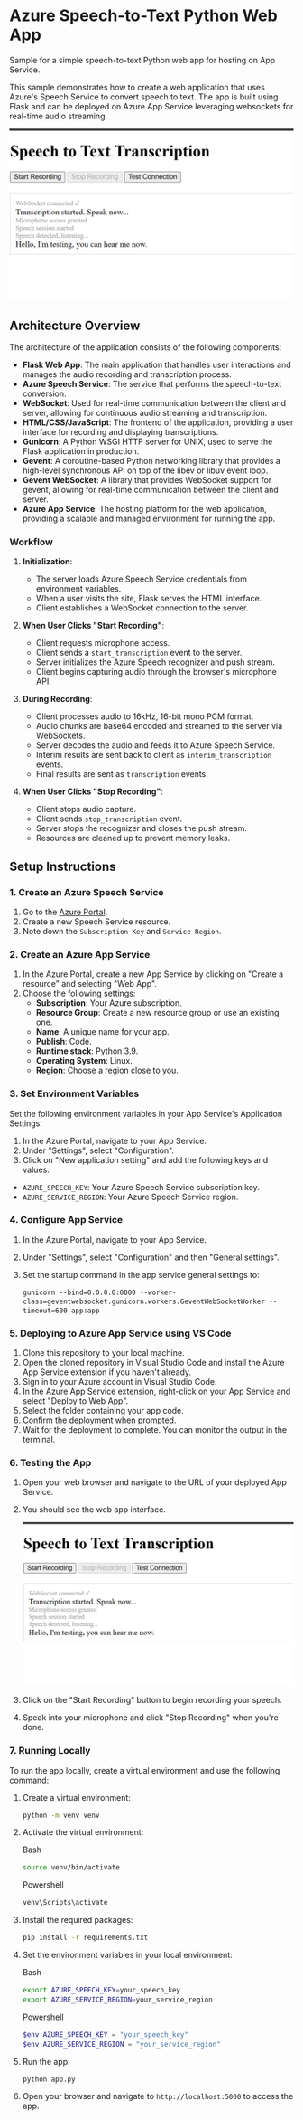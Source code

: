 # Azure Speech-to-Text Python Web App

Sample for a simple speech-to-text Python web app for hosting on App Service.

This sample demonstrates how to create a web application that uses Azure's Speech Service to convert speech to text. The app is built using Flask and can be deployed on Azure App Service leveraging websockets for real-time audio streaming.

![Speech-to-Text Web App](images/image.png)

## Architecture Overview
The architecture of the application consists of the following components:
- **Flask Web App**: The main application that handles user interactions and manages the audio recording and transcription process.
- **Azure Speech Service**: The service that performs the speech-to-text conversion.
- **WebSocket**: Used for real-time communication between the client and server, allowing for continuous audio streaming and transcription.
- **HTML/CSS/JavaScript**: The frontend of the application, providing a user interface for recording and displaying transcriptions.
- **Gunicorn**: A Python WSGI HTTP server for UNIX, used to serve the Flask application in production.
- **Gevent**: A coroutine-based Python networking library that provides a high-level synchronous API on top of the libev or libuv event loop.
- **Gevent WebSocket**: A library that provides WebSocket support for gevent, allowing for real-time communication between the client and server.
- **Azure App Service**: The hosting platform for the web application, providing a scalable and managed environment for running the app.

### Workflow

1. **Initialization**:
    - The server loads Azure Speech Service credentials from environment variables.
    - When a user visits the site, Flask serves the HTML interface.
    - Client establishes a WebSocket connection to the server.

2. **When User Clicks "Start Recording"**:
    - Client requests microphone access.
    - Client sends a `start_transcription` event to the server.
    - Server initializes the Azure Speech recognizer and push stream.
    - Client begins capturing audio through the browser's microphone API.

3. **During Recording**:
    - Client processes audio to 16kHz, 16-bit mono PCM format.
    - Audio chunks are base64 encoded and streamed to the server via WebSockets.
    - Server decodes the audio and feeds it to Azure Speech Service.
    - Interim results are sent back to client as `interim_transcription` events.
    - Final results are sent as `transcription` events.

4. **When User Clicks "Stop Recording"**:
    - Client stops audio capture.
    - Client sends `stop_transcription` event.
    - Server stops the recognizer and closes the push stream.
    - Resources are cleaned up to prevent memory leaks.


## Setup Instructions

### 1. Create an Azure Speech Service

1. Go to the [Azure Portal](https://portal.azure.com/).
2. Create a new Speech Service resource.
3. Note down the `Subscription Key` and `Service Region`.

### 2. Create an Azure App Service
1. In the Azure Portal, create a new App Service by clicking on "Create a resource" and selecting "Web App".
2. Choose the following settings:
   - **Subscription**: Your Azure subscription.
   - **Resource Group**: Create a new resource group or use an existing one.
   - **Name**: A unique name for your app.
   - **Publish**: Code.
   - **Runtime stack**: Python 3.9.
   - **Operating System**: Linux.
   - **Region**: Choose a region close to you.


### 3. Set Environment Variables

Set the following environment variables in your App Service's Application Settings:

1. In the Azure Portal, navigate to your App Service.
2. Under "Settings", select "Configuration".
3. Click on "New application setting" and add the following keys and values:
- `AZURE_SPEECH_KEY`: Your Azure Speech Service subscription key.
- `AZURE_SERVICE_REGION`: Your Azure Speech Service region.

### 4. Configure App Service

1. In the Azure Portal, navigate to your App Service.
2. Under "Settings", select "Configuration" and then "General settings".
4. Set the startup command in the app service general settings to:

   ```
   gunicorn --bind=0.0.0.0:8000 --worker-class=geventwebsocket.gunicorn.workers.GeventWebSocketWorker --timeout=600 app:app
   ```

### 5. Deploying to Azure App Service using VS Code
1. Clone this repository to your local machine.
2. Open the cloned repository in Visual Studio Code and install the Azure App Service extension if you haven't already.
3. Sign in to your Azure account in Visual Studio Code.
4. In the Azure App Service extension, right-click on your App Service and select "Deploy to Web App".
5. Select the folder containing your app code.
6. Confirm the deployment when prompted.
7. Wait for the deployment to complete. You can monitor the output in the terminal.

### 6. Testing the App
1. Open your web browser and navigate to the URL of your deployed App Service.
2. You should see the web app interface.

    ![Speech-to-Text Web App Interface](images/image.png)

3. Click on the "Start Recording" button to begin recording your speech.
4. Speak into your microphone and click "Stop Recording" when
    you're done.




### 7. Running Locally

To run the app locally, create a virtual environment and use the following command:
1. Create a virtual environment:
    ```bash
    python -m venv venv
    ```
2. Activate the virtual environment:

    Bash

    ```bash
    source venv/bin/activate
    ```

    Powershell

    ```powershell
    venv\Scripts\activate
    ```

2. Install the required packages:
    ```bash
    pip install -r requirements.txt
    ```

3. Set the environment variables in your local environment:

    Bash

    ```bash
    export AZURE_SPEECH_KEY=your_speech_key
    export AZURE_SERVICE_REGION=your_service_region
    ```

    Powershell

    ```Powershell
    $env:AZURE_SPEECH_KEY = "your_speech_key"
    $env:AZURE_SERVICE_REGION = "your_service_region"
    ```

4. Run the app:
    ```bash
    python app.py
    ```
5. Open your browser and navigate to `http://localhost:5000` to access the app.




